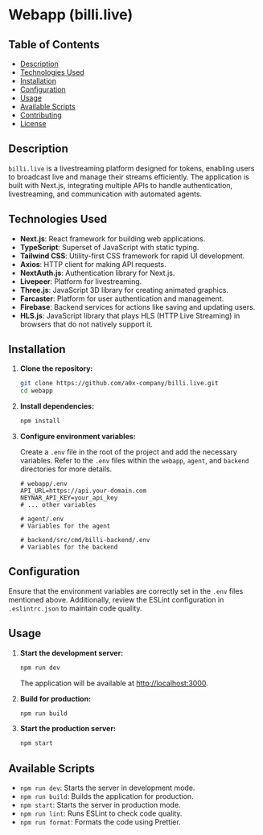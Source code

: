 # Webapp (billi.live)

## Table of Contents

- [Description](#description)
- [Technologies Used](#technologies-used)
- [Installation](#installation)
- [Configuration](#configuration)
- [Usage](#usage)
- [Available Scripts](#available-scripts)
- [Contributing](#contributing)
- [License](#license)

## Description

`billi.live` is a livestreaming platform designed for tokens, enabling users to broadcast live and manage their streams efficiently. The application is built with Next.js, integrating multiple APIs to handle authentication, livestreaming, and communication with automated agents.

## Technologies Used

- **Next.js**: React framework for building web applications.
- **TypeScript**: Superset of JavaScript with static typing.
- **Tailwind CSS**: Utility-first CSS framework for rapid UI development.
- **Axios**: HTTP client for making API requests.
- **NextAuth.js**: Authentication library for Next.js.
- **Livepeer**: Platform for livestreaming.
- **Three.js**: JavaScript 3D library for creating animated graphics.
- **Farcaster**: Platform for user authentication and management.
- **Firebase**: Backend services for actions like saving and updating users.
- **HLS.js**: JavaScript library that plays HLS (HTTP Live Streaming) in browsers that do not natively support it.

## Installation

1. **Clone the repository:**

   ```bash
   git clone https://github.com/a0x-company/billi.live.git
   cd webapp
   ```

2. **Install dependencies:**

   ```bash
   npm install
   ```

3. **Configure environment variables:**

   Create a `.env` file in the root of the project and add the necessary variables. Refer to the `.env` files within the `webapp`, `agent`, and `backend` directories for more details.

   ```env
   # webapp/.env
   API_URL=https://api.your-domain.com
   NEYNAR_API_KEY=your_api_key
   # ... other variables

   # agent/.env
   # Variables for the agent

   # backend/src/cmd/billi-backend/.env
   # Variables for the backend
   ```

## Configuration

Ensure that the environment variables are correctly set in the `.env` files mentioned above. Additionally, review the ESLint configuration in `.eslintrc.json` to maintain code quality.

## Usage

1. **Start the development server:**

   ```bash
   npm run dev
   ```

   The application will be available at [http://localhost:3000](http://localhost:3000).

2. **Build for production:**

   ```bash
   npm run build
   ```

3. **Start the production server:**

   ```bash
   npm start
   ```

## Available Scripts

- `npm run dev`: Starts the server in development mode.
- `npm run build`: Builds the application for production.
- `npm start`: Starts the server in production mode.
- `npm run lint`: Runs ESLint to check code quality.
- `npm run format`: Formats the code using Prettier.
